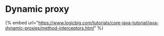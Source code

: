 # Dynamic proxy

{% embed url="https://www.logicbig.com/tutorials/core-java-tutorial/java-dynamic-proxies/method-interceptors.html" %}



